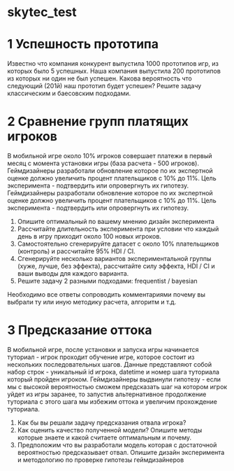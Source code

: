 # skytec_test



# 1 Успешность прототипа
Известно что компания конкурент выпустила 1000 прототипов игр, из которых было 5 успешных. Наша компания выпустила 200 прототипов из которых ни один не был успешен.
Какова вероятность что следующий (201й) наш прототип будет успешен? Решите задачу классическим и баесовским подходами.
# 2 Сравнение групп платящих игроков
В мобильной игре около 10% игроков совершает платежи в первый месяц с момента установки игры (база расчета - 500 игроков). 
Геймдизайнеры разработали обновление которое по их экспертной оценке должно увеличить процент плательщиков с 10% до 11%. Цель эксперимента - подтвердить или опровергнуть их гипотезу.
Геймдизайнеры разработали обновление которое по их экспертной оценке должно увеличить процент плательщиков с 10% до 11%. Цель эксперимента - подтвердить или опровергнуть их гипотезу.
1.	Опишите оптимальный по вашему мнению дизайн эксперимента
2.	Рассчитайте длительность эксперимента при условии что каждый день в игру приходит около 100 новых игроков.
3.	Самостоятельно сгенерируйте датасет с около 10% плательщиков (контроль) и рассчитайте 95% HDI / CI.
4.	Сгенерируйте несколько вариантов экспериментальной группы (хуже, лучше, без эффекта), рассчитайте силу эффекта, HDI / CI и ваши выводы для каждого варианта.
5.	Решите задачу 2 разными подходами: frequentist / bayesian

Необходимо все ответы сопроводить комментариями почему вы выбрали ту или иную методику расчета, алгоритм и т.д.
# 3 Предсказание оттока
В мобильной игре, после установки и запуска игры начинается туториал - игрок проходит обучение игре, которое состоит из нескольких последовательных шагов. 
Данные представляют собой набор строк - уникальный id игрока, datetime и номер шага туториала который пройден игроком.
Геймдизайнеры выдвинули гипотезу - если мы с высокой вероятностью сможем предсказать шаг на котором игрок уйдет из игры заранее, то запустив альтернативное продолжение туториала с этого шага мы избежим оттока и увеличим прохождение туториала.
1.	Как бы вы решали задачу предсказания отвала игрока?
2.	Как оценить качество полученной модели? Опишите методы которые знаете и какой считаете оптимальным и почему.
3.	Предположим что вы разработали модель которая с достаточной вероятностью предсказывает отвал. Опишите дизайн эксперимента и методологию по проверке гипотезы геймдизайнеров
